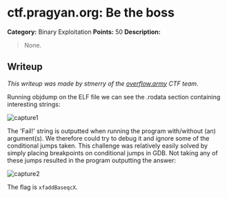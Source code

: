 # ctf.pragyan.org: Be the boss

**Category:** Binary Exploitation
**Points:** 50
**Description:**

> None.

## Writeup

_This writeup was made by stmerry of the [overflow.army](https://overflow.army/) CTF team._

Running objdump on the ELF file we can see the .rodata section containing interesting strings:

![capture1](https://i.imgur.com/buuFVAl.png)

The 'Fail!' string is outputted when running the program with/without (an) argument(s). We therefore could try to debug it and ignore some of the conditional jumps taken.
This challenge was relatively easily solved by simply placing breakpoints on conditional jumps in GDB. Not taking any of these jumps resulted in the program outputting the answer:

![capture2](https://i.imgur.com/ynzSJ0E.png)

The flag is `xfaddBaseqcX`.
